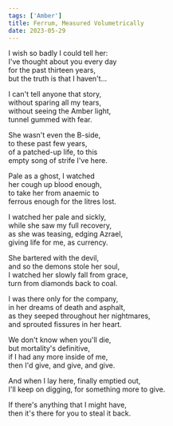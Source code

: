 ```yaml
---
tags: ['Amber']
title: Ferrum, Measured Volumetrically
date: 2023-05-29
---
```


I wish so badly I could tell her:  
I've thought about you every day  
for the past thirteen years,  
but the truth is that I haven't...

I can't tell anyone that story,  
without sparing all my tears,  
without seeing the Amber light,  
tunnel gummed with fear.

She wasn't even the B-side,  
to these past few years,  
of a patched-up life, to this  
empty song of strife I've here.

Pale as a ghost, I watched  
her cough up blood enough,  
to take her from anaemic to  
ferrous enough for the litres lost.

I watched her pale and sickly,  
while she saw my full recovery,  
as she was teasing, edging Azrael,  
giving life for me, as currency.

She bartered with the devil,  
and so the demons stole her soul,  
I watched her slowly fall from grace,  
turn from diamonds back to coal.

I was there only for the company,  
in her dreams of death and asphalt,  
as they seeped throughout her nightmares,  
and sprouted fissures in her heart.

We don't know when you'll die,  
but mortality's definitive,  
if I had any more inside of me,  
then I'd give, and give, and give.

And when I lay here, finally emptied out,  
I'll keep on digging, for something more to give.

If there's anything that I might have,  
then it's there for you to steal it back.
